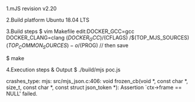 1.mJS revision
v2.20

2.Build platform
Ubuntu 18.04 LTS 

3.Build steps
$ vim Makefile
edit:DOCKER_GCC=gcc
     DOCKER_CLANG=clang
    $(DOCKER_GCC) /$(CFLAGS) /$(TOP_MJS_SOURCES) $(TOP_COMMON_SOURCES) -o /$(PROG)
// then save

$ make

4.Execution steps & Output
$ ./build/mjs poc.js

crashes_type: mjs: src/mjs_json.c:406: void frozen_cb(void *, const char *, size_t, const char *, const struct json_token *): Assertion `ctx->frame == NULL' failed.

